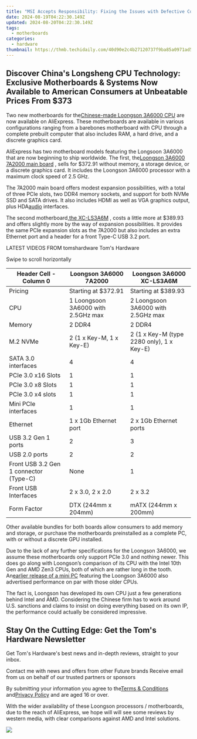 ```yaml
---
title: "MSI Accepts Responsibility: Fixing the Issues with Defective Cooler Systems in Z790 Motherboards"
date: 2024-08-19T04:22:30.149Z
updated: 2024-08-20T04:22:30.149Z
tags:
  - motherboards
categories:
  - hardware
thumbnail: https://thmb.techidaily.com/40d90e2c4b27120737f9ba85a0971ad5a38bc547da98ccb626a6263a5742c752.jpg
---
```


## Discover China's Longsheng CPU Technology: Exclusive Motherboards & Systems Now Available to American Consumers at Unbeatable Prices From $373

Two new motherboards for the[Chinese-made Loongson 3A6000 CPU](https://tools.techidaily.com) are now available on AliExpress. These motherboards are available in various configurations ranging from a barebones motherboard with CPU through a complete prebuilt computer that also includes RAM, a hard drive, and a discrete graphics card.

 AliExpress has two motherboard models featuring the Longsoon 3A6000 that are now beginning to ship worldwide. The first, the[Loongson 3A6000 7A2000 main board](https://go.redirectingat.com/?id=92X1584492&xcust=tomshardware%5Fus%5F3426833342212546179&xs=1&url=https%3A%2F%2Fwww.aliexpress.us%2Fitem%2F3256806533337744.html&sref=https%3A%2F%2Fwww.tomshardware.com%2Fpc-components%2Fmotherboards%2Fmotherboards-and-systems-with-chinas-loongson-cpus-now-shipping-to-us-customers-options-start-from-dollar373-for-a-dtx-board-with-processor-and-cooler) , sells for $372.91 without memory, a storage device, or a discrete graphics card. It includes the Loongson 3A6000 processor with a maximum clock speed of 2.5 GHz.

 The 7A2000 main board offers modest expansion possibilities, with a total of three PCIe slots, two DDR4 memory sockets, and support for both NVMe SSD and SATA drives. It also includes HDMI as well as VGA graphics output, plus HDA[audio](https://tools.techidaily.com) interfaces.

 The second motherboard,[the XC-LS3A6M](https://go.redirectingat.com/?id=92X1584492&xcust=tomshardware%5Fus%5F1274473871414481181&xs=1&url=https%3A%2F%2Fwww.aliexpress.us%2Fitem%2F3256806779224228.html%23nav-specification&sref=https%3A%2F%2Fwww.tomshardware.com%2Fpc-components%2Fmotherboards%2Fmotherboards-and-systems-with-chinas-loongson-cpus-now-shipping-to-us-customers-options-start-from-dollar373-for-a-dtx-board-with-processor-and-cooler) , costs a little more at $389.93 and offers slightly more by the way of expansion possibilities. It provides the same PCIe expansion slots as the 7A2000 but also includes an extra Ethernet port and a header for a front Type-C USB 3.2 port.

 LATEST VIDEOS FROM tomshardware Tom's Hardware

 Swipe to scroll horizontally

| Header Cell - Column 0                 | Loongson 3A6000 7A2000             | Loongson 3A6000 XC-LS3A6M                 |
| -------------------------------------- | ---------------------------------- | ----------------------------------------- |
| Pricing                                | Starting at $372.91                | Starting at $389.93                       |
| CPU                                    | 1 Loongsoon 3A6000 with 2.5GHz max | 2 Loongsoon 3A6000 with 2.5GHz max        |
| Memory                                 | 2 DDR4                             | 2 DDR4                                    |
| M.2 NVMe                               | 2 (1 x Key-M, 1 x Key-E)           | 2 (1 x Key-M (type 2280 only), 1 x Key-E) |
| SATA 3.0 interfaces                    | 4                                  | 4                                         |
| PCIe 3.0 x16 Slots                     | 1                                  | 1                                         |
| PCIe 3.0 x8 Slots                      | 1                                  | 1                                         |
| PCIe 3.0 x4 slots                      | 1                                  | 1                                         |
| Mini PCIe interfaces                   | 1                                  | 1                                         |
| Ethernet                               | 1 x 1Gb Ethernet port              | 2 x 1Gb Ethernet ports                    |
| USB 3.2 Gen 1 ports                    | 2                                  | 3                                         |
| USB 2.0 ports                          | 2                                  | 2                                         |
| Front USB 3.2 Gen 1 connector (Type-C) | None                               | 1                                         |
| Front USB Interfaces                   | 2 x 3.0, 2 x 2.0                   | 2 x 3.2                                   |
| Form Factor                            | DTX (244mm x 204mm)                | mATX (244mm x 200mm)                      |

 Other available bundles for both boards allow consumers to add memory and storage, or purchase the motherboards preinstalled as a complete PC, with or without a discrete GPU installed.

 Due to the lack of any further specifications for the Loongson 3A6000, we assume these motherboards only support PCIe 3.0 and nothing newer. This does go along with Loongson’s comparison of its CPU with the Intel 10th Gen and AMD Zen3 CPUs, both of which are rather long in the tooth. An[earlier release of a mini PC](https://tools.techidaily.com) featuring the Loongson 3A6000 also advertised performance on par with those older CPUs.

 The fact is, Loongson has developed its own CPU just a few generations behind Intel and AMD. Considering the Chinese firm has to work around U.S. sanctions and claims to insist on doing everything based on its own IP, the performance could actually be considered impressive.

## Stay On the Cutting Edge: Get the Tom's Hardware Newsletter

 Get Tom's Hardware's best news and in-depth reviews, straight to your inbox.

 Contact me with news and offers from other Future brands  Receive email from us on behalf of our trusted partners or sponsors

 By submitting your information you agree to the[Terms & Conditions](https://futureplc.com/terms-conditions/) and[Privacy Policy](https://futureplc.com/privacy-policy/) and are aged 16 or over.

 With the wider availability of these Loongson processors / motherboards, due to the reach of AliExpress, we hope will will see some reviews by western media, with clear comparisons against AMD and Intel solutions.

<ins class="adsbygoogle"
     style="display:block"
     data-ad-format="autorelaxed"
     data-ad-client="ca-pub-7571918770474297"
     data-ad-slot="1223367746"></ins>



<ins class="adsbygoogle"
     style="display:block"
     data-ad-client="ca-pub-7571918770474297"
     data-ad-slot="8358498916"
     data-ad-format="auto"
     data-full-width-responsive="true"></ins>



<!-- affiliate ads begin -->
<a href="https://shop.mondly.com/affiliate.php?ACCOUNT=ATISTUDI&AFFILIATE=108875&PATH=https%3A%2F%2Fwww.mondly.com%3FAFFILIATE%3D108875%26RESOURCE%3D%2BEducational%2B970x90%2B"><img src="https://secure.avangate.com/images/merchant/69c418c33ec2e1a4267fa9bb77fa1428/educational-970x90.gif" border="0"></a>
<!-- affiliate ads end -->